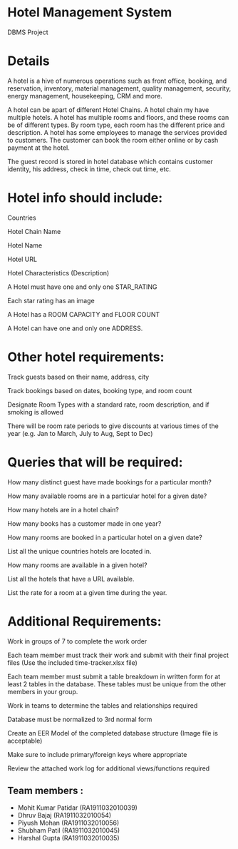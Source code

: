 # Hotel Management System
 DBMS Project

# Details

A hotel is a hive of numerous operations such as front office, booking, and reservation, inventory, material management, quality management, security, energy management, housekeeping, CRM and more.


A hotel can be apart of different Hotel Chains. A hotel chain my have multiple hotels. A hotel has multiple rooms and floors, and these rooms can be of different types. By room type, each room has the different price and description. 
A hotel has some employees to manage the services provided to customers. The customer can book the room either online or by cash payment at the hotel.


The guest record is stored in hotel database which contains customer identity, his address, check in time, check out time, etc.

# Hotel info should include:

Countries

Hotel Chain Name

Hotel Name

Hotel URL

Hotel Characteristics (Description)

A Hotel must have one and only one STAR_RATING

Each star rating has an image

A Hotel has a ROOM CAPACITY and FLOOR COUNT

A Hotel can have one and only one ADDRESS.

# Other hotel requirements:

Track guests based on their name, address, city

Track bookings based on dates, booking type, and room count

Designate Room Types with a standard rate, room description, and if smoking is allowed

There will be room rate periods to give discounts at various times of the year (e.g. Jan to March, July to Aug, Sept to Dec)

# Queries that will be required:

How many distinct guest have made bookings for a particular month?

How many available rooms are in a particular hotel for a given date?

How many hotels are in a hotel chain?

How many books has a customer made in one year?

How many rooms are booked in a particular hotel on a given date?

List all the unique countries hotels are located in.

How many rooms are available in a given hotel?

List all the hotels that have a URL available.

List the rate for a room at a given time during the year.

# Additional Requirements:

Work in groups of 7 to complete the work order

Each team member must track their work and submit with their final project files (Use the included time-tracker.xlsx file)

Each team member must submit a table breakdown in written form for at least 2 tables in the database. These tables must be unique from the other members in your group.

Work in teams to determine the tables and relationships required

Database must be normalized to 3rd normal form

Create an EER Model of the completed database structure (Image file is acceptable)

Make sure to include primary/foreign keys where appropriate

Review the attached work log for additional views/functions required

## Team members :
- Mohit Kumar Patidar (RA1911032010039)
- Dhruv Bajaj (RA1911032010054)
- Piyush Mohan (RA1911032010056)
- Shubham Patil (RA1911032010045)
- Harshal Gupta (RA1911032010035)
